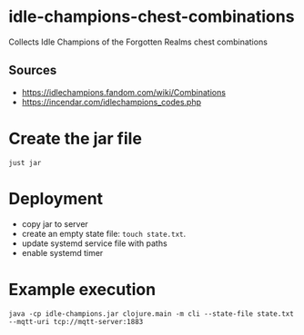 # idle-champions-chest-combinations
Collects Idle Champions of the Forgotten Realms chest combinations

## Sources

- https://idlechampions.fandom.com/wiki/Combinations
- https://incendar.com/idlechampions_codes.php

# Create the jar file

```
just jar
```

# Deployment
- copy jar to server
- create an empty state file: `touch state.txt`.
- update systemd service file with paths
- enable systemd timer

# Example execution

```
java -cp idle-champions.jar clojure.main -m cli --state-file state.txt --mqtt-uri tcp://mqtt-server:1883
```
